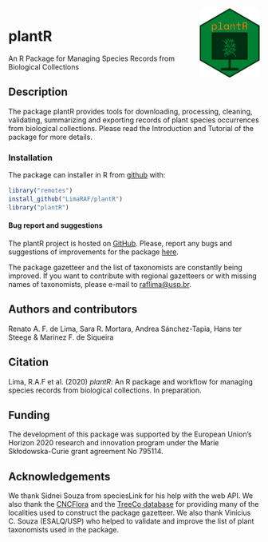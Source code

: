 
<!-- README.md is generated from README.Rmd. Please edit that file -->
<img src="https://raw.githubusercontent.com/liibre/plantR_logo/master/figs/plantR_logo.png?token=AA4OYDE3TMIXBWRYVMNCINC72PIUY" align="right" alt="" width="120" />

# plantR

An R Package for Managing Species Records from Biological Collections

## Description

The package plantR provides tools for downloading, processing, cleaning, validating, summarizing and exporting records of plant species occurrences from biological collections. Please read the Introduction and Tutorial of the package for more details.

### Installation

The package can installer in R from [github](https://github.com/) with:

``` r
library("remotes")
install_github("LimaRAF/plantR")
library("plantR")
```

#### Bug report and suggestions

The plantR project is hosted on [GitHub](https://github.com/LimaRAF/plantR/). Please, report any bugs and suggestions of improvements for the package [here](https://github.com/LimaRAF/plantR/issues).

The package gazetteer and the list of taxonomists are constantly being improved. If you want to contribute with regional gazetteers or with missing names of taxonomists, please e-mail to <raflima@usp.br>.

## Authors and contributors

Renato A. F. de Lima, Sara R. Mortara, Andrea Sánchez-Tapia, Hans ter Steege & Marinez F. de Siqueira

## Citation

Lima, R.A.F et al. (2020) *plantR*: An R package and workflow for managing species records from biological collections. In preparation.

## Funding

The development of this package was supported by the European Union’s Horizon 2020 research and innovation program under the Marie Skłodowska-Curie grant agreement No 795114.

## Acknowledgements

We thank Sidnei Souza from speciesLink for his help with the web API. We also thank the [CNCFlora](http://cncflora.jbrj.gov.br) and the [TreeCo database](http://labtrop.ib.usp.br/doku.php?id=projetos:treeco:start) for providing many of the localities used to construct the package gazetteer. We also thank Vinícius C. Souza (ESALQ/USP) who helped to validate and improve the list of plant taxonomists used in the package.
